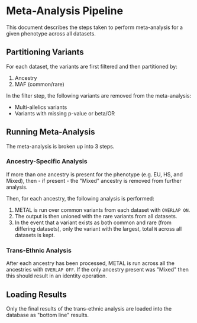 # Meta-Analysis Pipeline

This document describes the steps taken to perform meta-analysis for a given phenotype across all datasets.

## Partitioning Variants

For each dataset, the variants are first filtered and then partitioned by:

1. Ancestry
2. MAF (common/rare)

In the filter step, the following variants are removed from the meta-analysis:

* Multi-allelics variants
* Variants with missing p-value or beta/OR

## Running Meta-Analysis

The meta-analysis is broken up into 3 steps.

### Ancestry-Specific Analysis

If more than one ancestry is present for the phenotype (e.g. EU, HS, and Mixed), then - if present - the "Mixed" ancestry is removed from further analysis. 

Then, for each ancestry, the following analysis is performed:

1. METAL is run over common variants from each dataset with `OVERLAP ON`.
2. The output is then unioned with the rare variants from all datasets.
3. In the event that a variant exists as both common and rare (from differing datasets), only the variant with the largest, total `N` across all datasets is kept.

### Trans-Ethnic Analysis

After each ancestry has been processed, METAL is run across all the ancestries with `OVERLAP OFF`. If the only ancestry present was "Mixed" then this should result in an identity operation.

## Loading Results

Only the final results of the trans-ethnic analysis are loaded into the database as "bottom line" results.
